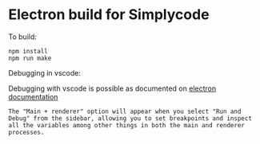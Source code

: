 #  Electron build for Simplycode

To build: 

```
npm install
npm run make
```

Debugging in vscode: 

Debugging with vscode is possible as documented on [electron documentation](https://www.electronjs.org/docs/latest/tutorial/tutorial-first-app#optional-debugging-from-vs-code)
```
The "Main + renderer" option will appear when you select "Run and Debug" from the sidebar, allowing you to set breakpoints and inspect all the variables among other things in both the main and renderer processes.
```